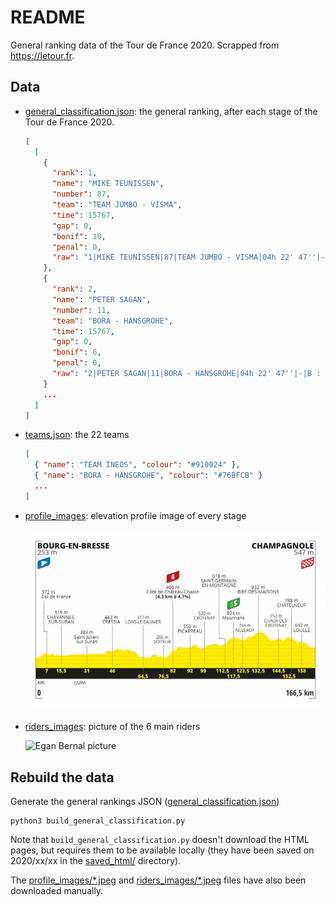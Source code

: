 # README

General ranking data of the Tour de France 2020. Scrapped from https://letour.fr.

## Data

- [general_classification.json](./general_classification.json): the general ranking, after each stage of the Tour de France 2020.

  ```json
  [
    [
      {
        "rank": 1,
        "name": "MIKE TEUNISSEN",
        "number": 87,
        "team": "TEAM JUMBO - VISMA",
        "time": 15767,
        "gap": 0,
        "bonif": 10,
        "penal": 0,
        "raw": "1|MIKE TEUNISSEN|87|TEAM JUMBO - VISMA|04h 22' 47''|-|B : 10''|-"
      },
      {
        "rank": 2,
        "name": "PETER SAGAN",
        "number": 11,
        "team": "BORA - HANSGROHE",
        "time": 15767,
        "gap": 0,
        "bonif": 6,
        "penal": 0,
        "raw": "2|PETER SAGAN|11|BORA - HANSGROHE|04h 22' 47''|-|B : 6''|-"
      }
      ...
    ]
  ]
  ```

- [teams.json](./teams.json): the 22 teams

  ```json
  [
    { "name": "TEAM INEOS", "colour": "#910024" },
    { "name": "BORA - HANSGROHE", "colour": "#76BFCB" }
    ...
  ]
  ```

- [profile_images](./profile_images/): elevation profile image of every stage

  ![stage 19 elevation profile image](./profile_images/stage-19.jpeg)

- [riders_images](./riders_images/): picture of the 6 main riders

  ![Egan Bernal picture](./riders_images/EGAN_BERNAL.jpeg)

## Rebuild the data

Generate the general rankings JSON ([general_classification.json](./general_classification.json))

```
python3 build_general_classification.py
```

Note that `build_general_classification.py` doesn't download the HTML pages, but requires them to be available locally (they have been saved on 2020/xx/xx in the [saved_html/](./saved_html/) directory).

The [profile_images/\*.jpeg](./profile_images/) and [riders_images/\*.jpeg](./riders_images/) files have also been downloaded manually.
